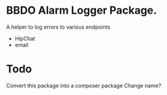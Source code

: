 # BBDO Alarm Logger Package.

A helper to log errors to various endpoints
- HipChat
- email

# Todo
Convert this package into a composer package
Change name?
